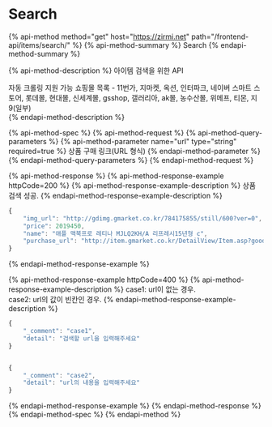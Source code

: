 # Search

{% api-method method="get" host="https://zirmi.net" path="/frontend-api/items/search/" %}
{% api-method-summary %}
Search
{% endapi-method-summary %}

{% api-method-description %}
아이템 검색을 위한 API  
  
자동 크롤링 지원 가능 쇼핑몰 목록 - 11번가, 지마켓, 옥션, 인터파크, 네이버 스마트 스토어, 롯데몰, 현대몰, 신세계몰, gsshop, 갤러리아, ak몰, 농수산몰, 위메프, 티몬, 지9\(일부\)  
{% endapi-method-description %}

{% api-method-spec %}
{% api-method-request %}
{% api-method-query-parameters %}
{% api-method-parameter name="url" type="string" required=true %}
상품 구매 링크\(URL 형식\)
{% endapi-method-parameter %}
{% endapi-method-query-parameters %}
{% endapi-method-request %}

{% api-method-response %}
{% api-method-response-example httpCode=200 %}
{% api-method-response-example-description %}
상품 검색 성공.
{% endapi-method-response-example-description %}

```javascript
{
    "img_url": "http://gdimg.gmarket.co.kr/784175855/still/600?ver=0",
    "price": 2019450,
    "name": "애플 맥북프로 레티나 MJLQ2KH/A 리프레시15년형 c",
    "purchase_url": "http://item.gmarket.co.kr/DetailView/Item.asp?goodscode=784175855"
}
```
{% endapi-method-response-example %}

{% api-method-response-example httpCode=400 %}
{% api-method-response-example-description %}
case1: url이 없는 경우.  
case2: url의 값이 빈칸인 경우.
{% endapi-method-response-example-description %}

```javascript
{
    "_comment": "case1",
    "detail": "검색할 url을 입력해주세요"
}


{
    "_comment": "case2",
    "detail": "url의 내용을 입력해주세요"
}
```
{% endapi-method-response-example %}
{% endapi-method-response %}
{% endapi-method-spec %}
{% endapi-method %}

